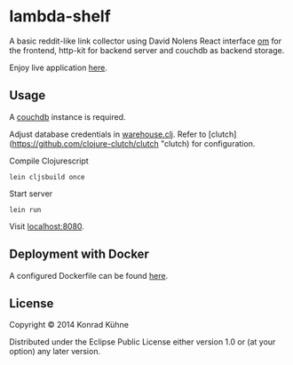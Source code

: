 # lambda-shelf

A basic reddit-like link collector using David Nolens React interface [om](https://github.com/swannodette/om "om") for the frontend, http-kit for backend server and couchdb as backend storage.

Enjoy live application [here](http://shelf.polyc0l0r.net/ "Lambda Shelf").

## Usage

A [couchdb](http://couchdb.apache.org "couchdb site") instance is required.

Adjust database credentials in [warehouse.clj](https://github.com/kordano/lambda-shelf/blob/master/src/clj/lambda_shelf/warehouse.clj "warehouse file"). Refer to [clutch](https://github.com/clojure-clutch/clutch "clutch) for configuration.

Compile Clojurescript
```
lein cljsbuild once
```

Start server
```
lein run
```

Visit [localhost:8080](http://localhost:8080 "Lambda Shelf").

## Deployment with Docker

A configured Dockerfile can be found [here](https://github.com/kordano/docker-shelf "docker-shelf").

## License

Copyright © 2014 Konrad Kühne

Distributed under the Eclipse Public License either version 1.0 or (at
your option) any later version.
